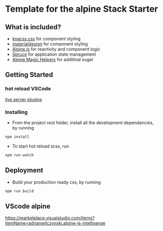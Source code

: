 # Template for the alpine Stack Starter

## What is included?
* [knacss.css](https://knacss.com) for component styling
* [materialdesign](https://materializecss.com/chips.html) for component styling
* [Alpine.js](https://github.com/alpinejs/alpine) for reactivity and component logic
* [Spruce](https://github.com/ryangjchandler/spruce) for application state management
* [Alpine Magic Helpers](https://github.com/KevinBatdorf/alpine-magic-helpers) for additinal sugar


## Getting Started

### hot reload VSCode
[live server plugins](https://marketplace.visualstudio.com/items?itemName=ritwickdey.LiveServer)

### Installing

* From the project root folder, install all the development dependancies, by running
```bash
npm install
```
* To start hot reload scss, run
```bash
npm run watch
```

## Deployment

* Build your production ready css, by running
```bash
npm run build
```

## VScode alpine
https://marketplace.visualstudio.com/items?itemName=adrianwilczynski.alpine-js-intellisense

